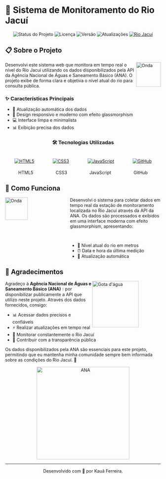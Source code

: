 # 🌊 Sistema de Monitoramento do Rio Jacuí

<div align="center">

<img src="https://img.shields.io/badge/Status-Ativo-4CAF50?style=flat-square&logo=statuspage&logoColor=white" alt="Status do Projeto"/>
<img src="https://img.shields.io/badge/Licença-MIT-2196F3?style=flat-square&logo=license&logoColor=white" alt="Licença"/>
<img src="https://img.shields.io/badge/Versão-V2.0-FF9800?style=flat-square&logo=v&logoColor=white" alt="Versão"/>
<img src="https://img.shields.io/badge/Updates-Automáticos-00BCD4?style=flat-square&logo=clockify&logoColor=white" alt="Atualizações"/>
<a href="https://pt.wikipedia.org/wiki/Rio_Jacu%C3%AD"><img src="https://img.shields.io/badge/Rio_Jacuí-Saiba_Mais-03A9F4?style=flat-square&logo=wikipedia&logoColor=white" alt="Rio Jacuí"/></a>

</div>



## 📋 Sobre o Projeto

<img align="right" src="https://png.pngtree.com/png-vector/20220611/ourmid/pngtree-ocean-wave-symbol-sea-water-png-image_4962256.png" width="80" alt="Onda">

Desenvolvi este sistema web que monitora em tempo real o nível do Rio Jacuí utilizando os dados disponibilizados pela API da Agência Nacional de Águas e Saneamento Básico (ANA). O projeto exibe de forma clara e objetiva o nível atual do rio para consulta pública.

### ✨ Características Principais

- 🔄 Atualização automática dos dados
- 📱 Design responsivo e moderno com efeito glassmorphism
- 💻 Interface limpa e minimalista
- 📊 Exibição precisa dos dados



<div align="center">

### 🛠️ Tecnologias Utilizadas

<div style="display: flex; justify-content: space-evenly; width: 100%; max-width: 600px; margin: 0 auto; padding: 20px 0; gap: 30px;">
  <a href="https://html.spec.whatwg.org/"><img src="https://skillicons.dev/icons?i=html" alt="HTML5"></a>
  <a href="https://www.w3.org/Style/CSS/"><img src="https://skillicons.dev/icons?i=css" alt="CSS3"></a>
  <a href="https://developer.mozilla.org/pt-BR/docs/Web/JavaScript"><img src="https://skillicons.dev/icons?i=js" alt="JavaScript"></a>
  <a href="https://github.com/"><img src="https://skillicons.dev/icons?i=github" alt="GitHub"></a>
</div>

<div style="display: flex; justify-content: space-evenly; width: 100%; max-width: 600px; margin: 0 auto; gap: 30px;">
  <span>HTML5</span>
  <span>CSS3</span>
  <span>JavaScript</span>
  <span>GitHub</span>
</div>

</div>


## 🚀 Como Funciona

<img align="left" src="https://cdn-icons-png.flaticon.com/512/616/616711.png" width="73" alt="Onda">

<div style="margin-left: 15em;">
Desenvolvi o sistema para coletar dados em tempo real da estação de monitoramento localizada no Rio Jacuí através da API da ANA. Os dados são processados e exibidos em uma interface moderna com efeito glassmorphism, apresentando:

&nbsp;
- 📏 Nível atual do rio em metros
- ⏰ Data e hora da última medição  
- 🔄 Atualização automática
</div>

## 🙏 Agradecimentos

<div align="left">

<img align="right" src="https://cdn-icons-png.flaticon.com/512/3442/3442663.png" width="150" alt="Gota d'água" style="margin-right: 5.13em;">

Agradeço à **Agência Nacional de Águas e Saneamento Básico (ANA)** 💧 por disponibilizar publicamente a API que utilizo neste projeto. Através dos dados fornecidos, consigo:

- 📊 Acessar dados precisos e confiáveis
- ⚡ Realizar atualizações em tempo real
- 🌊 Monitorar constantemente o Rio Jacuí
- 🤝 Contribuir com a transparência pública

Os dados disponibilizados pela ANA são essenciais para este projeto, permitindo que eu mantenha minha comunidade sempre bem informada sobre as condições do Rio Jacuí. 🌟
<p align="center">
  <a href="https://www.gov.br/ana/pt-br">
    <img src="https://upload.wikimedia.org/wikipedia/commons/b/b1/Logotipo_ANA_-_Agência_Nacional_de_Águas_e_Saneamento_Básico.png" alt="ANA" width="300">
  </a>
</p>

---
<p align="center">
  Desenvolvido com 💙 por Kauã Ferreira.
</p>

</div>
